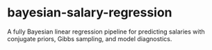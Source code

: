 # bayesian-salary-regression
A fully Bayesian linear regression pipeline for predicting salaries with conjugate priors, Gibbs sampling, and model diagnostics.
